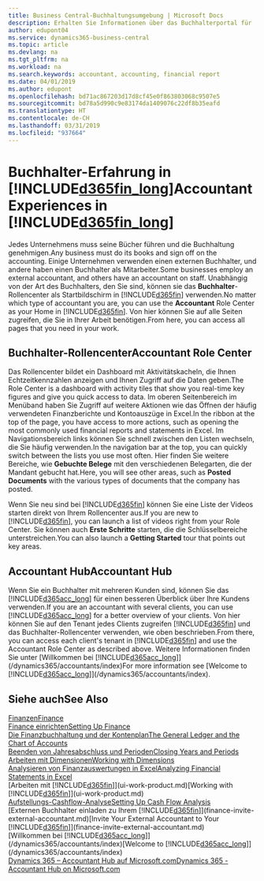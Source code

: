 ```yaml
---
title: Business Central-Buchhaltungsumgebung | Microsoft Docs
description: Erhalten Sie Informationen über das Buchhalterportal für  Business Central. und das Buchhalterrollencenter, das interne und externe Buchhalter im Kundenunternehmen unterstützt.
author: edupont04
ms.service: dynamics365-business-central
ms.topic: article
ms.devlang: na
ms.tgt_pltfrm: na
ms.workload: na
ms.search.keywords: accountant, accounting, financial report
ms.date: 04/01/2019
ms.author: edupont
ms.openlocfilehash: bd71ac867203d17d8cf45e0f863803068c9507e5
ms.sourcegitcommit: bd78a5d990c9e83174da1409076c22df8b35eafd
ms.translationtype: HT
ms.contentlocale: de-CH
ms.lasthandoff: 03/31/2019
ms.locfileid: "937664"
---
```

# <a name="accountant-experiences-in-included365finlongincludesd365finlongmdmd"></a><span data-ttu-id="4f26d-103">Buchhalter-Erfahrung in [!INCLUDE[d365fin_long](includes/d365fin_long_md.md)]</span><span class="sxs-lookup"><span data-stu-id="4f26d-103">Accountant Experiences in [!INCLUDE[d365fin_long](includes/d365fin_long_md.md)]</span></span>
<span data-ttu-id="4f26d-104">Jedes Unternehmens muss seine Bücher führen und die Buchhaltung genehmigen.</span><span class="sxs-lookup"><span data-stu-id="4f26d-104">Any business must do its books and sign off on the accounting.</span></span> <span data-ttu-id="4f26d-105">Einige Unternehmen verwenden einen externen Buchhalter, und andere haben einen Buchhalter als Mitarbeiter.</span><span class="sxs-lookup"><span data-stu-id="4f26d-105">Some businesses employ an external accountant, and others have an accountant on staff.</span></span> <span data-ttu-id="4f26d-106">Unabhängig von der Art des Buchhalters, den Sie sind, können sie das **Buchhalter**-Rollencenter als Startbildschirm in [!INCLUDE[d365fin](includes/d365fin_md.md)] verwenden.</span><span class="sxs-lookup"><span data-stu-id="4f26d-106">No matter which type of accountant you are, you can use the **Accountant** Role Center as your Home in [!INCLUDE[d365fin](includes/d365fin_md.md)].</span></span> <span data-ttu-id="4f26d-107">Von hier können Sie auf alle Seiten zugreifen, die Sie in Ihrer Arbeit benötigen.</span><span class="sxs-lookup"><span data-stu-id="4f26d-107">From here, you can access all pages that you need in your work.</span></span>  

## <a name="accountant-role-center"></a><span data-ttu-id="4f26d-108">Buchhalter-Rollencenter</span><span class="sxs-lookup"><span data-stu-id="4f26d-108">Accountant Role Center</span></span>
<span data-ttu-id="4f26d-109">Das Rollencenter bildet ein Dashboard mit Aktivitätskacheln, die Ihnen Echtzeitkennzahlen anzeigen und Ihnen Zugriff auf die Daten geben.</span><span class="sxs-lookup"><span data-stu-id="4f26d-109">The Role Center is a dashboard with activity tiles that show you real-time key figures and give you quick access to data.</span></span> <span data-ttu-id="4f26d-110">Im oberen Seitenbereich im Menüband haben Sie Zugriff auf weitere Aktionen wie das Öffnen der häufig verwendeten Finanzberichte und Kontoauszüge in Excel.</span><span class="sxs-lookup"><span data-stu-id="4f26d-110">In the ribbon at the top of the page, you have access to more actions, such as opening the most commonly used financial reports and statements in Excel.</span></span> <span data-ttu-id="4f26d-111">Im Navigationsbereich links können Sie schnell zwischen den Listen wechseln, die Sie häufig verwenden.</span><span class="sxs-lookup"><span data-stu-id="4f26d-111">In the navigation bar at the top, you can quickly switch between the lists you use most often.</span></span> <span data-ttu-id="4f26d-112">Hier finden Sie weitere Bereiche, wie **Gebuchte Belege** mit den verschiedenen Belegarten, die der Mandant gebucht hat.</span><span class="sxs-lookup"><span data-stu-id="4f26d-112">Here, you will see other areas, such as **Posted Documents** with the various types of documents that the company has posted.</span></span>  

<span data-ttu-id="4f26d-113">Wenn Sie neu sind bei [!INCLUDE[d365fin](includes/d365fin_md.md)] können Sie eine Liste der Videos starten direkt von Ihrem Rollencenter aus.</span><span class="sxs-lookup"><span data-stu-id="4f26d-113">If you are new to [!INCLUDE[d365fin](includes/d365fin_md.md)], you can launch a list of videos right from your Role Center.</span></span> <span data-ttu-id="4f26d-114">Sie können auch **Erste Schritte** starten, die die Schlüsselbereiche unterstreichen.</span><span class="sxs-lookup"><span data-stu-id="4f26d-114">You can also launch a **Getting Started** tour that points out key areas.</span></span>  

## <a name="accountant-hub"></a><span data-ttu-id="4f26d-115">Accountant Hub</span><span class="sxs-lookup"><span data-stu-id="4f26d-115">Accountant Hub</span></span>
<span data-ttu-id="4f26d-116">Wenn Sie ein Buchhalter mit mehreren Kunden sind, können Sie das [!INCLUDE[d365acc_long](includes/d365acc_long_md.md)] für einen besseren Überblick über Ihre Kundens verwenden.</span><span class="sxs-lookup"><span data-stu-id="4f26d-116">If you are an accountant with several clients, you can use [!INCLUDE[d365acc_long](includes/d365acc_long_md.md)] for a better overview of your clients.</span></span> <span data-ttu-id="4f26d-117">Von hier können Sie auf den Tenant jedes Clients zugreifen [!INCLUDE[d365fin](includes/d365fin_md.md)] und das Buchhalter-Rollencenter verwenden, wie oben beschrieben.</span><span class="sxs-lookup"><span data-stu-id="4f26d-117">From there, you can access each client's tenant in [!INCLUDE[d365fin](includes/d365fin_md.md)] and use the Accountant Role Center as described above.</span></span> <span data-ttu-id="4f26d-118">Weitere Informationen finden Sie unter [Willkommen bei [!INCLUDE[d365acc_long](includes/d365acc_long_md.md)]](/dynamics365/accountants/index)</span><span class="sxs-lookup"><span data-stu-id="4f26d-118">For more information see [Welcome to [!INCLUDE[d365acc_long](includes/d365acc_long_md.md)]](/dynamics365/accountants/index).</span></span>  

## <a name="see-also"></a><span data-ttu-id="4f26d-119">Siehe auch</span><span class="sxs-lookup"><span data-stu-id="4f26d-119">See Also</span></span>
[<span data-ttu-id="4f26d-120">Finanzen</span><span class="sxs-lookup"><span data-stu-id="4f26d-120">Finance</span></span>](finance.md)  
[<span data-ttu-id="4f26d-121">Finance einrichten</span><span class="sxs-lookup"><span data-stu-id="4f26d-121">Setting Up Finance</span></span>](finance-setup-finance.md)  
[<span data-ttu-id="4f26d-122">Die Finanzbuchhaltung und der Kontenplan</span><span class="sxs-lookup"><span data-stu-id="4f26d-122">The General Ledger and the Chart of Accounts</span></span>](finance-general-ledger.md)  
[<span data-ttu-id="4f26d-123">Beenden von Jahresabschluss und Perioden</span><span class="sxs-lookup"><span data-stu-id="4f26d-123">Closing Years and Periods</span></span>](year-close-years-periods.md)  
[<span data-ttu-id="4f26d-124">Arbeiten mit Dimensionen</span><span class="sxs-lookup"><span data-stu-id="4f26d-124">Working with Dimensions</span></span>](finance-dimensions.md)  
[<span data-ttu-id="4f26d-125">Analysieren von Finanzauswertungen in Excel</span><span class="sxs-lookup"><span data-stu-id="4f26d-125">Analyzing Financial Statements in Excel</span></span>](finance-analyze-excel.md)  
<span data-ttu-id="4f26d-126">[Arbeiten mit [!INCLUDE[d365fin](includes/d365fin_md.md)]](ui-work-product.md)</span><span class="sxs-lookup"><span data-stu-id="4f26d-126">[Working with [!INCLUDE[d365fin](includes/d365fin_md.md)]](ui-work-product.md)</span></span>  
[<span data-ttu-id="4f26d-127">Aufstellungs-Cashflow-Analyse</span><span class="sxs-lookup"><span data-stu-id="4f26d-127">Setting Up Cash Flow Analysis</span></span>](finance-setup-cash-flow-analyses.md)  
<span data-ttu-id="4f26d-128">[Externen Buchhalter einladen zu Ihrem [!INCLUDE[d365fin](includes/d365fin_md.md)]](finance-invite-external-accountant.md)</span><span class="sxs-lookup"><span data-stu-id="4f26d-128">[Invite Your External Accountant to Your [!INCLUDE[d365fin](includes/d365fin_md.md)]](finance-invite-external-accountant.md)</span></span>  
<span data-ttu-id="4f26d-129">[Willkommen bei [!INCLUDE[d365acc_long](includes/d365acc_long_md.md)]](/dynamics365/accountants/index)</span><span class="sxs-lookup"><span data-stu-id="4f26d-129">[Welcome to [!INCLUDE[d365acc_long](includes/d365acc_long_md.md)]](/dynamics365/accountants/index)</span></span>  
[<span data-ttu-id="4f26d-130">Dynamics 365 – Accountant Hub auf Microsoft.com</span><span class="sxs-lookup"><span data-stu-id="4f26d-130">Dynamics 365 - Accountant Hub on Microsoft.com</span></span>](https://www.microsoft.com/en-us/dynamics365/financial-insights-for-accountants)  
